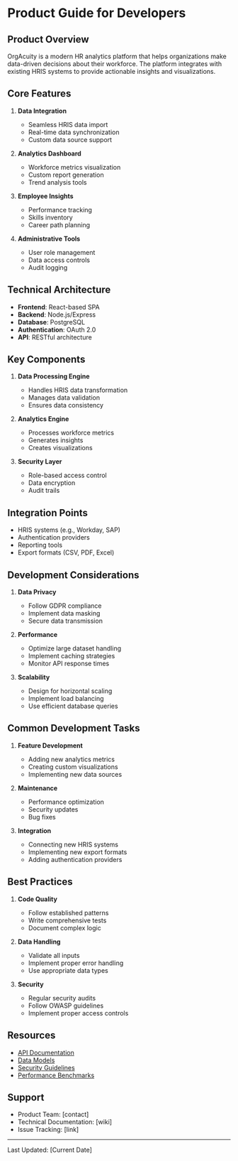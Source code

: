 # Product Guide for Developers

## Product Overview

OrgAcuity is a modern HR analytics platform that helps organizations make data-driven decisions about their workforce. The platform integrates with existing HRIS systems to provide actionable insights and visualizations.

## Core Features

1. **Data Integration**

   - Seamless HRIS data import
   - Real-time data synchronization
   - Custom data source support

2. **Analytics Dashboard**

   - Workforce metrics visualization
   - Custom report generation
   - Trend analysis tools

3. **Employee Insights**

   - Performance tracking
   - Skills inventory
   - Career path planning

4. **Administrative Tools**
   - User role management
   - Data access controls
   - Audit logging

## Technical Architecture

- **Frontend**: React-based SPA
- **Backend**: Node.js/Express
- **Database**: PostgreSQL
- **Authentication**: OAuth 2.0
- **API**: RESTful architecture

## Key Components

1. **Data Processing Engine**

   - Handles HRIS data transformation
   - Manages data validation
   - Ensures data consistency

2. **Analytics Engine**

   - Processes workforce metrics
   - Generates insights
   - Creates visualizations

3. **Security Layer**
   - Role-based access control
   - Data encryption
   - Audit trails

## Integration Points

- HRIS systems (e.g., Workday, SAP)
- Authentication providers
- Reporting tools
- Export formats (CSV, PDF, Excel)

## Development Considerations

1. **Data Privacy**

   - Follow GDPR compliance
   - Implement data masking
   - Secure data transmission

2. **Performance**

   - Optimize large dataset handling
   - Implement caching strategies
   - Monitor API response times

3. **Scalability**
   - Design for horizontal scaling
   - Implement load balancing
   - Use efficient database queries

## Common Development Tasks

1. **Feature Development**

   - Adding new analytics metrics
   - Creating custom visualizations
   - Implementing new data sources

2. **Maintenance**

   - Performance optimization
   - Security updates
   - Bug fixes

3. **Integration**
   - Connecting new HRIS systems
   - Implementing new export formats
   - Adding authentication providers

## Best Practices

1. **Code Quality**

   - Follow established patterns
   - Write comprehensive tests
   - Document complex logic

2. **Data Handling**

   - Validate all inputs
   - Implement proper error handling
   - Use appropriate data types

3. **Security**
   - Regular security audits
   - Follow OWASP guidelines
   - Implement proper access controls

## Resources

- [API Documentation](link)
- [Data Models](link)
- [Security Guidelines](link)
- [Performance Benchmarks](link)

## Support

- Product Team: [contact]
- Technical Documentation: [wiki]
- Issue Tracking: [link]

---

Last Updated: [Current Date]
